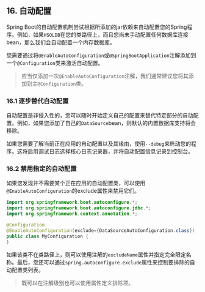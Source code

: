 ## 16. 自动配置

Spring Boot的自动配置机制尝试根据所添加的jar依赖来自动配置您的Spring程序。例如，如果`HSQLDB`在您的类路径上，而且您尚未手动配置任何数据库连接bean，那么我们会自动配置一个内存数据库。

您需要通过将`@EnableAutoConfiguration`或`@SpringBootApplication`注解添加到一个`@Configuration`类来激活自动配置。

>应当仅添加一次`@EnableAutoConfiguration`注解，我们通常建议您将其添加到主`@Configuration`类。

### 16.1 逐步替代自动配置

自动配置是非侵入性的，您可以随时开始定义自己的配置来替代特定部分的自动配置。例如，如果您添加了自己的`DataSource`bean，则默认的内置数据库支持将会移除。

如果您需要了解当前正在应用的自动配置以及其缘由，使用`--debug`来启动您的程序。这将启用调试日志选择核心日志记录器，并将自动配置信息记录到控制台。

### 16.2 禁用指定的自动配置

如果您发现并不需要某个正在应用的自动配置类，可以使用`@EnableAutoConfiguration`的exclude属性来禁用它们。

```java
import org.springframework.boot.autoconfigure.*;
import org.springframework.boot.autoconfigure.jdbc.*;
import org.springframework.context.annotation.*;

@Configuration
@EnableAutoConfiguration(exclude={DataSourceAutoConfiguration.class})
public class MyConfiguration {
}
```

如果该类不在类路径上，则可以使用注解的`excludeName`属性并指定完全限定名称。最后，您还可以通过`spring.autoconfigure.exclude`属性来控制要排除的自动配置类列表。

>既可以在注解级别也可以使用属性定义排除项。
